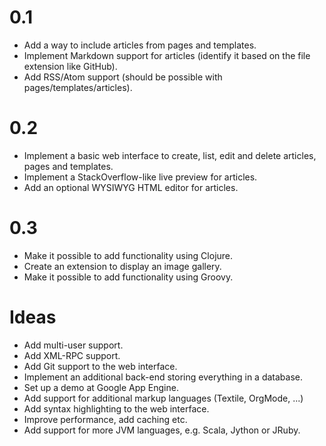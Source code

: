 0.1
===
* Add a way to include articles from pages and templates.
* Implement Markdown support for articles (identify it based on the
  file extension like GitHub).
* Add RSS/Atom support (should be possible with pages/templates/articles).

0.2
===
* Implement a basic web interface to create, list, edit and delete
  articles, pages and templates.
* Implement a StackOverflow-like live preview for articles.
* Add an optional WYSIWYG HTML editor for articles.

0.3
===
* Make it possible to add functionality using Clojure.
* Create an extension to display an image gallery.
* Make it possible to add functionality using Groovy.

Ideas
=====
* Add multi-user support.
* Add XML-RPC support.
* Add Git support to the web interface.
* Implement an additional back-end storing everything in a database.
* Set up a demo at Google App Engine.
* Add support for additional markup languages (Textile, OrgMode, ...)
* Add syntax highlighting to the web interface.
* Improve performance, add caching etc.
* Add support for more JVM languages, e.g. Scala, Jython or JRuby.
